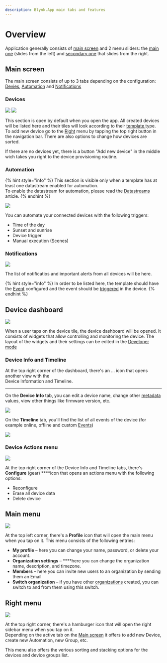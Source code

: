 ```yaml
---
description: Blynk.App main tabs and features
---
```


# Overview

Application generally consists of [main screen](./overview.md#main-screen) and 2 menu sliders: the [main one](./overview.md#main-menu) (slides from the left) and [secondary one](./overview.md#right-menu) that slides from the right.

## Main screen 

The main screen consists of up to 3 tabs depending on the configuration: [Devies](./overview.md#devices), [Automation](./overview.md#automation) and [Notifications](./overview.md#notifications)


### **Devices**
![](../.gitbook/assets/2-no-devices.png)  ![](../.gitbook/assets/1-main-screen.png)

This section is open by default when you open the app. All created devices will be listed here and their tiles will look according to their [template ](../web-dashboard/products/)type.
To add new device go to the [Right](./overview.md#right-menu) menu by tapping the top right button in the navigation bar. There are also options to change how devices are sorted.

If there are no devices yet, there is a button "Add new device" in the middle wich takes you right to the device provisioning routine. 


### **Automation**

{% hint style="info" %}
This section is visible only when a template has at least one datastream enabled for automation.   
To enable the datastream for automation, please read the [Datastreams](../web-dashboard/products/datastreams/datastreams-common-settings/) article.
{% endhint %}

![](../.gitbook/assets/3-automations.png)

You can automate your connected devices with the following triggers:

* Time of the day
* Sunset and sunrise
* Device trigger
* Manual execution \(Scenes\)

### **Notifications**

![](../.gitbook/assets/alerts.png)

The list of notificatios and important alerts from all devices will be here. 

{% hint style="info" %}
In order to be listed here, the template should have the [Event](../web-dashboard/products/events/) configured and the event should be [triggered](../web-dashboard/products/events/how-to-trigger-events.md) in the device.
{% endhint %}

## Device dashboard

![](../.gitbook/assets/device-dashboard.png)

When a user taps on the device tile, the device dashboard will be opened. It consists of widgets that allow controlling and monitoring the device. The layout of the widgets and their settings can be edited in the [Developer mode](../getting-started/developer-mode.md)

### **Device Info and Timeline**

At the top right corner of the dashboard, there's an ... icon that opens another view with the   
Device Information and Timeline.  
****  
On the **Device Info** tab, you can edit a device name, change other [metadata](../web-dashboard/search/devices-1/device-view/metadata.md) values, view other things like firmware version, etc.

![](../.gitbook/assets/device-info-1-.png)

On the **Timeline** tab, you'll find the list of all events of the device \(for example online, offline and custom [Events](../web-dashboard/products/events/)\)

![](../.gitbook/assets/timeline-1-.png)

### **Device Actions menu**

![](../.gitbook/assets/device-actions.png)

At the top right corner of the Device Info and Timeline tabs, there's **Configure** \(gear\) ****icon that opens an actions menu with the following options:

* Reconfigure
* Erase all device data
* Delete device

## Main menu

![](../.gitbook/assets/main-menu.png)

At the top left corner, there's a **Profile** icon that will open the main menu when you tap on it. This menu consists of the following entries:

* **My profile** – here you can change your name, password, or delete your account.
* **Organization settings** – ****here you can change the organization name, description, and timezone.
* **Members** – here you can invite new users to an organization by sending them an Email
* **Switch organization** – if you have other [organizations](../web-dashboard/organizations.md) created, you can switch to and from them using this switch.

## **Right menu**

![](../.gitbook/assets/sidebar-opened-2-.png)

At the top right corner, there's a hamburger icon that will open the right sidebar menu when you tap on it.  
Depending on the active tab on the [Main screen](./overview.md#main-screen) it offers to add new Device, create new Automation, new Group, etc.

This menu also offers the verious sorting and stacking options for the devices and device groups list.  


